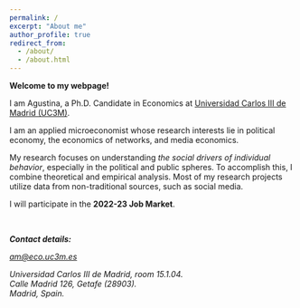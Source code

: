 ```yaml
---
permalink: /
excerpt: "About me"
author_profile: true
redirect_from: 
  - /about/
  - /about.html
---
```



**Welcome to my webpage!** 

I am Agustina, a Ph.D. Candidate in Economics at [Universidad Carlos III de Madrid (UC3M)](http://economics.uc3m.es/).

I am an applied microeconomist whose research interests lie in political economy, the economics of networks, and media economics. 

My research focuses on understanding *the social drivers of individual behavior*, especially in the political and public spheres. To accomplish this, I combine theoretical and empirical analysis. Most of my research projects utilize data from non-traditional sources, such as social media.

I will participate in the **2022-23 Job Market**.

<br>


***Contact details:***

*<a href="mailto:am@eco.uc3m.es">am@eco.uc3m.es</a>*
<address>
 Universidad Carlos III de Madrid, room 15.1.04. <br /> Calle Madrid 126, Getafe (28903). <br /> Madrid, Spain.
</address>

